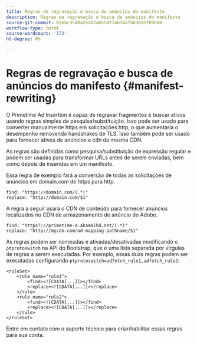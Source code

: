 ```yaml
---
title: Regras de regravação e busca de anúncios do manifesto
description: Regras de regravação e busca de anúncios do manifesto
source-git-commit: 02ebc3548a254b2a6554f1ab34afbb3ea5f09bb8
workflow-type: tm+mt
source-wordcount: '173'
ht-degree: 0%

---
```


# Regras de regravação e busca de anúncios do manifesto {#manifest-rewriting}

O Primetime Ad Insertion é capaz de regravar fragmentos e buscar ativos usando regras simples de pesquisa/substituição.  Isso pode ser usado para converter manualmente https em solicitações http, o que aumentaria o desempenho removendo handshakes de TLS.  Isso também pode ser usado para fornecer ativos de anúncios e cdn da mesma CDN.

As regras são definidas como pesquisa/substituição de expressão regular e podem ser usadas para transformar URLs antes de serem enviadas, bem como depois de inseridas em um manifesto.

Essa regra de exemplo fará a conversão de todas as solicitações de anúncios em domain.com de https para http.

```
find: "https://domain.com/(.*)"
replace: "http://domain.com/$1"
```

A regra a seguir usará o CDN de conteúdo para fornecer anúncios localizados no CDN de armazenamento de anúncio do Adobe.

```
find: "https?://primetime-a.akamaihd.net/(.*)"
replace: "http://mycdn.com/ad-mapping-pathname/$1"
```

As regras podem ser nomeadas e ativadas/desativadas modificando o `ptprotoswitch` na API do Bootstrap, que é uma lista separada por vírgulas de regras a serem executadas.  Por exemplo, essas duas regras podem ser executadas configurando `ptprotoswitch=adfetch_rule1,adfetch_rule2`:

```
<ruleSet>
    <rule name="rule1">
        <find><![CDATA[...]]></find>
        <replace><![CDATA[...]]></replace>
    </rule>
    <rule name="rule2">
        <find><![CDATA[...]]></find>
        <replace><![CDATA[...]]></replace>
    </rule>
</ruleSet>
```

Entre em contato com o suporte técnico para criar/habilitar essas regras para sua conta.
